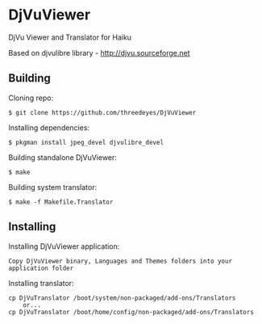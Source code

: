 DjVuViewer
==========

DjVu Viewer and Translator for Haiku

Based on djvulibre library - http://djvu.sourceforge.net

Building
--------

Cloning repo:

	$ git clone https://github.com/threedeyes/DjVuViewer

Installing dependencies:

	$ pkgman install jpeg_devel djvulibre_devel

Building standalone DjVuViewer:

	$ make

Building system translator:

	$ make -f Makefile.Translator

Installing
----------

Installing DjVuViewer application:

	Copy DjVuViewer binary, Languages and Themes folders into your application folder

Installing translator:

	cp DjVuTranslator /boot/system/non-packaged/add-ons/Translators
		or...
	cp DjVuTranslator /boot/home/config/non-packaged/add-ons/Translators
